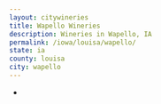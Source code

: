 ```yaml
---
layout: citywineries
title: Wapello Wineries
description: Wineries in Wapello, IA
permalink: /iowa/louisa/wapello/
state: ia
county: louisa
city: wapello
---
```

-
